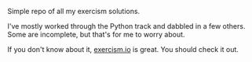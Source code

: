 Simple repo of all my exercism solutions.

I've mostly worked through the Python track and dabbled in a few others. Some are incomplete, but that's for me to worry about.

If you don't know about it, [exercism.io](https://exercism.io) is great. You should check it out.

